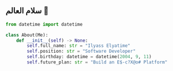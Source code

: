 ## سلام العالم 👋

```python
from datetime import datetime

class About(Me):
    def __init__(self) -> None:
        self.full_name: str = "Ilyass Elyatime"
        self.position: str = "Software Developer"
        self.birthday: datetime = datetime(2004, 9, 11)
        self.future_plan: str = "Build an E$-c?X@o# Platform"
```

<!--
**ie-orphane/ie-orphane** is a ✨ _special_ ✨ repository because its `README.md` (this file) appears on your GitHub profile.

Here are some ideas to get you started:

- 🔭 I’m currently working on ...
- 🌱 I’m currently learning ...
- 👯 I’m looking to collaborate on ...
- 🤔 I’m looking for help with ...
- 💬 Ask me about ...
- 📫 How to reach me: ...
- 😄 Pronouns: ...
- ⚡ Fun fact: ...


    @proprety
    def journey() -> list[dict]:
        return [
            {
                "name": "1337",
                "branch": "Software Engineering",
                "location": "Um6p, Ben Guerir, Morocco",
            },
            {
                "name": "LionsGeek",
                "branch": "Web Development",
                "location": "Ain Sbaa center, Casablanca, Morocco",
            },
            {
                "name": "GoMyCode",
                "branch": "Coding with Python",
                "location": "Gauthier, Casablanca, Morocco",
            },
        ]

    @proprety
    def equipments() -> list[Knowledge]:
        return [
            Python,
            Html, Css, Js,
            Sass, Bootstrap, Tailwind,
            Php,
            Mysql, Sqlite,
            Laravel, ReactJS, ReactNative,
            C, Shell, Git,
            Github, VsCode, Postman,
        ]
-->
